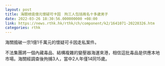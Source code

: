 ```yaml
---
layout: post
title: 海關檢逾億元懷疑可卡因　拘三人包括兩名十多歲男子
date: 2022-03-26 18:30:56.000000000 +08:00
link: https://news.rthk.hk/rthk/ch/component/k2/1641071-20220326.htm
categories: rthk
---
```


海關搗破一宗1億1千萬元的懷疑可卡因走私案件。

不法集團將一個內藏毒品、結構複雜的變壓器海運來港，相信這批毒品是供應本地市場。海關經調查後拘捕3人，當中2人年僅14同15歲。
